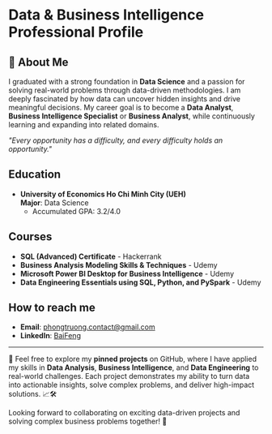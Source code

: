 # **Data & Business Intelligence Professional Profile**

## 👋 **About Me**

I graduated with a strong foundation in **Data Science** and a passion for solving real-world problems through data-driven methodologies. I am deeply fascinated by how data can uncover hidden insights and drive meaningful decisions. My career goal is to become a **Data Analyst**, **Business Intelligence Specialist** or **Business Analyst**, while continuously learning and expanding into related domains.

*"Every opportunity has a difficulty, and every difficulty holds an opportunity."*

## **Education**

- **University of Economics Ho Chi Minh City (UEH)**  
  **Major**: Data Science    
  - Accumulated GPA: 3.2/4.0       

## **Courses**

- **SQL (Advanced) Certificate** - Hackerrank  
- **Business Analysis Modeling Skills & Techniques** - Udemy  
- **Microsoft Power BI Desktop for Business Intelligence** - Udemy  
- **Data Engineering Essentials using SQL, Python, and PySpark** - Udemy

## **How to reach me**


- **Email**: [phongtruong.contact@gmail.com](mailto:phongtruong.contact@gmail.com)
- **LinkedIn**: [BaiFeng](https://www.linkedin.com/in/phong-truong-itba/)

---
📁 Feel free to explore my **pinned projects** on GitHub, where I have applied my skills in **Data Analysis**, **Business Intelligence**, and **Data Engineering** to real-world challenges. Each project demonstrates my ability to turn data into actionable insights, solve complex problems, and deliver high-impact solutions. 📈🛠️

Looking forward to collaborating on exciting data-driven projects and solving complex business problems together! 🤝
